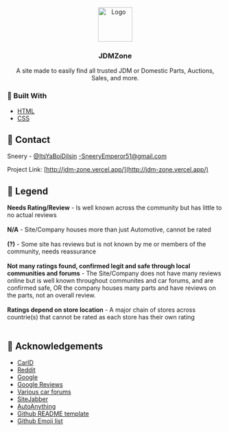 
<br />
<p align="center">
  <a href="https://github.com/SneeryEmperor51/JDMZone">
    <img src="https://user-images.githubusercontent.com/59810782/115248931-22bad280-a0f6-11eb-929a-76f35d5a1219.png" alt="Logo" width="80" height="80">
  </a>

  <h3 align="center">JDMZone</h3>

  <p align="center">
    A site made to easily find all trusted JDM or Domestic Parts, Auctions, Sales, and more.
    <br />
  </p>
</p>




### :hammer: Built With

* [HTML](https://www.w3schools.com/html/default.asp)
* [CSS](https://www.w3schools.com/css/default.asp)




<!-- CONTACT -->
## :iphone: Contact 

Sneery - [@ItsYaBoiDilsin](https://twitter.com/ItsYaBoiDilsin) -SneeryEmperor51@gmail.com

Project Link: [http://jdm-zone.vercel.app/](http://jdm-zone.vercel.app/)

<!-- LEGEND -->
## :mag_right: Legend

<b>Needs Rating/Review</b> - Is well known across the community but has little to no actual reviews<br><br>
<b>N/A</b> - Site/Company houses more than just Automotive, cannot be rated<br><br>
<b>(?)</b> - Some site has reviews but is not known by me or members of the community, needs reassurance<br><br>
<b>Not many ratings found, confirmed legit and safe through local communities and forums</b> - The Site/Company does not have many reviews online but is well known throughout communites and car forums, and are confirmed safe, OR the company houses many parts and have reviews on the parts, not an overall review.<br><br>
<b>Ratings depend on store location</b> - A major chain of stores across countrie(s) that cannot be rated as each store has their own rating<br><br>


<!-- ACKNOWLEDGEMENTS -->
## :raised_hands: Acknowledgements

* [CarID](https://www.carid.com/)
* [Reddit](https://www.reddit.com/)
* [Google](https://www.google.com/)
* [Google Reviews]()
* [Various car forums]()
* [SiteJabber](https://www.sitejabber.com/)
* [AutoAnything](https://www.autoanything.com/)
* [Github README template](https://github.com/othneildrew/Best-README-Template)
* [Github Emoji list](https://www.webfx.com/tools/emoji-cheat-sheet/)




